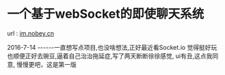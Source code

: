 # 一个基于webSocket的即使聊天系统

url : [im.nobey.cn](im.nobey.cn)


2016-7-14 
------一直想写点项目,也没啥想法,正好最近看Socket.io 觉得挺好玩
也顺便正好去豌豆,逼着自己治治拖延症,写了两天断断徐徐感觉,
ui有丑,这点我同意, 慢慢更吧，这是第一版


  
